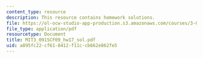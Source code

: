 ```yaml
---
content_type: resource
description: This resource contains homework solutions.
file: https://ol-ocw-studio-app-production.s3.amazonaws.com/courses/3-091sc-introduction-to-solid-state-chemistry-fall-2010/a895fc22cf618412f11ccb662e862fe5_MIT3_091SCF09_hw17_sol.pdf
file_type: application/pdf
resourcetype: Document
title: MIT3_091SCF09_hw17_sol.pdf
uid: a895fc22-cf61-8412-f11c-cb662e862fe5
---
```

